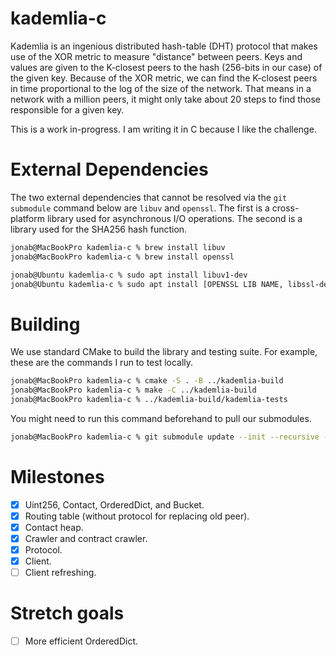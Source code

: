 # kademlia-c

Kademlia is an ingenious distributed hash-table (DHT) protocol that makes use of the XOR metric to measure "distance" between peers. Keys and values are given to the K-closest peers to the hash (256-bits in our case) of the given key. Because of the XOR metric, we can find the K-closest peers in time proportional to the log of the size of the network. That means in a network with a million peers, it might only take about 20 steps to find those responsible for a given key.

This is a work in-progress. I am writing it in C because I like the challenge.

# External Dependencies

The two external dependencies that cannot be resolved via the `git submodule` command below are `libuv` and `openssl`. The first is a cross-platform library used for asynchronous I/O operations. The second is a library used for the SHA256 hash function.

```sh
jonab@MacBookPro kademlia-c % brew install libuv
jonab@MacBookPro kademlia-c % brew install openssl
```

```sh
jonab@Ubuntu kademlia-c % sudo apt install libuv1-dev
jonab@Ubuntu kademlia-c % sudo apt install [OPENSSL LIB NAME, libssl-dev?]
```

# Building

We use standard CMake to build the library and testing suite. For example, these are the commands I run to test locally.

```sh
jonab@MacBookPro kademlia-c % cmake -S . -B ../kademlia-build
jonab@MacBookPro kademlia-c % make -C ../kademlia-build
jonab@MacBookPro kademlia-c % ../kademlia-build/kademlia-tests
```

You might need to run this command beforehand to pull our submodules.

```sh
jonab@MacBookPro kademlia-c % git submodule update --init --recursive --depth=1
```

# Milestones

- [x] Uint256, Contact, OrderedDict, and Bucket.
- [x] Routing table (without protocol for replacing old peer).
- [x] Contact heap.
- [x] Crawler and contract crawler.
- [x] Protocol.
- [x] Client.
- [ ] Client refreshing.

# Stretch goals

- [ ] More efficient OrderedDict.
